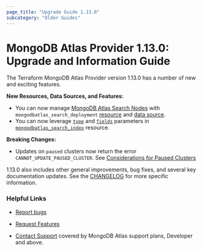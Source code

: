 ```yaml
---
page_title: "Upgrade Guide 1.13.0"
subcategory: "Older Guides"
---
```


# MongoDB Atlas Provider 1.13.0: Upgrade and Information Guide

The Terraform MongoDB Atlas Provider version 1.13.0 has a number of new and exciting features.

**New Resources, Data Sources, and Features:**
- You can now manage [MongoDB Atlas Search Nodes](https://www.mongodb.com/docs/atlas/atlas-search/atlas-search-overview/#search-nodes-architecture) with `mongodbatlas_search_deployment` [resource](https://registry.terraform.io/providers/mongodb/mongodbatlas/latest/docs/resources/search_deployment) and [data source](https://registry.terraform.io/providers/mongodb/mongodbatlas/latest/docs/data-sources/search_deployment).
- You can now leverage [`type`](https://www.mongodb.com/docs/atlas/reference/api-resources-spec/v2/#tag/Atlas-Search/operation/createAtlasSearchIndex) and [`fields`](https://www.mongodb.com/docs/atlas/reference/api-resources-spec/v2/#tag/Atlas-Search/operation/createAtlasSearchIndex) parameters in [`mongodbatlas_search_index`](https://registry.terraform.io/providers/mongodb/mongodbatlas/latest/docs/resources/search_index) resource.


**Breaking Changes:**   
- Updates on `paused` clusters now return the error `CANNOT_UPDATE_PAUSED_CLUSTER`. See [Considerations for Paused Clusters](https://www.mongodb.com/docs/atlas/pause-terminate-cluster/#considerations-for-paused-clusters)


1.13.0 also includes other general improvements, bug fixes, and several key documentation updates. See the [CHANGELOG](https://github.com/mongodb/terraform-provider-mongodbatlas/blob/master/CHANGELOG.md) for more specific information.


### Helpful Links

* [Report bugs](https://github.com/mongodb/terraform-provider-mongodbatlas/issues)

* [Request Features](https://feedback.mongodb.com/forums/924145-atlas?category_id=370723)

* [Contact Support](https://docs.atlas.mongodb.com/support/) covered by MongoDB Atlas support plans, Developer and above.
